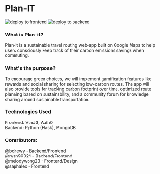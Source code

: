 # Plan-IT

![deploy to frontend](https://github.com/bchewy/plan-it/actions/workflows/deploy-to-s3.yml/badge.svg)
![deploy to backend](https://github.com/bchewy/plan-it/actions/workflows/deploy-flask-to-ec2.yml/badge.svg)

### What is Plan-it?
Plan-it is a sustainable travel routing web-app built on Google Maps to help users consciously keep track of their carbon emissions savings when commuting.

### What's the purpose?
To encourage green choices, we will implement gamification features like rewards and social sharing for selecting low-carbon routes. The app will also provide tools for tracking carbon footprint over time, optimized route planning based on sustainability, and a community forum for knowledge sharing around sustainable transportation. 

### Technologies Used
Frontend: VueJS, Auth0<br>
Backend: Python (Flask), MongoDB

### Contributors:
@bchewy - Backend/Frontend<br>
@ryan99324 - Backend/Frontend<br>
@melodywong23 - Frontend/Design<br>
@saphalex - Frontend<br>
